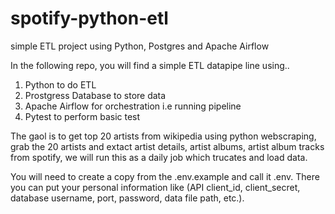 # spotify-python-etl
simple ETL project using Python, Postgres and Apache Airflow 


In the following repo, you will find a simple ETL datapipe line using..
1) Python to do ETL
2) Prostgress Database to store data
3) Apache Airflow for orchestration i.e running pipeline
4) Pytest to perform basic test

The gaol is to get top 20 artists from wikipedia using python webscraping, grab the 20 artists and extact artist details, artist albums, artist album tracks from spotify, we will run this as a daily job which trucates and load data.

You will need to create a copy from the .env.example and call it .env. There you can put your personal information like (API client_id, client_secret, database username, port, password, data file path, etc.). 
